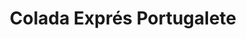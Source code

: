 ---
title: "Colada Exprés Portugalete"
url: /portugalete/colada-expres-portugalete/
shop: lavandería
---